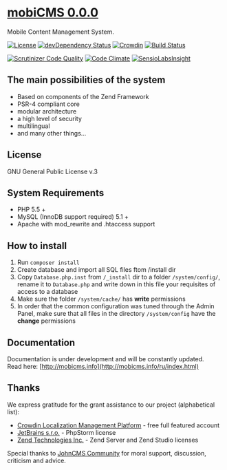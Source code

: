 # [mobiCMS 0.0.0](http://mobicms.net)
Mobile Content Management System.

[![License](https://img.shields.io/badge/license-GPL%20v.3-blue.svg)](https://www.gnu.org/licenses/gpl-3.0-standalone.html)
[![devDependency Status](https://david-dm.org/mobiCMS/mobicms-core/dev-status.svg)](https://david-dm.org/mobiCMS/mobicms-core#info=devDependencies)
[![Crowdin](https://d322cqt584bo4o.cloudfront.net/mobicms/localized.png)](http://translate.mobicms.net/project/mobicms)
[![Build Status](https://scrutinizer-ci.com/g/mobiCMS/mobicms-core/badges/build.png?b=develop)](https://scrutinizer-ci.com/g/mobiCMS/mobicms-core/build-status/develop)

[![Scrutinizer Code Quality](https://scrutinizer-ci.com/g/mobiCMS/mobicms-core/badges/quality-score.png?b=develop)](https://scrutinizer-ci.com/g/mobiCMS/mobicms-core/?branch=develop)
[![Code Climate](https://codeclimate.com/github/mobiCMS/mobicms-core/badges/gpa.svg)](https://codeclimate.com/github/mobiCMS/mobicms-core)
[![SensioLabsInsight](https://insight.sensiolabs.com/projects/f0fb49f2-7fac-452d-9382-5c8d8d3a3bf9/mini.png)](https://insight.sensiolabs.com/projects/f0fb49f2-7fac-452d-9382-5c8d8d3a3bf9)

## The main possibilities of the system
- Based on components of the Zend Framework
- PSR-4 compliant core
- modular architecture
- a high level of security
- multilingual
- and many other things...

## License
GNU General Public License v.3

## System Requirements
- PHP 5.5 +
- MySQL (InnoDB support required) 5.1 +
- Apache with mod_rewrite and .htaccess support

## How to install
1. Run `composer install`
2. Create database and import all SQL files ftom /install dir
3. Copy `Database.php.inst` from `/_install` dir to a folder `/system/config/`, rename it to `Database.php` and write down in this file your requisites of access to a database
4. Make sure the folder `/system/cache/` has **write** permissions
5. In order that the common configuration was tuned through the Admin Panel, make sure that all files in the directory `/system/config` have the **change** permissions

## Documentation
Documentation is under development and will be constantly updated.    
Read here: [http://mobicms.info](http://mobicms.info/ru/index.html)

## Thanks
We express gratitude for the grant assistance to our project (alphabetical list):

  * [Crowdin Localization Management Platform](http://crowdin.com) - free full featured account
  * [JetBrains s.r.o.](http://www.jetbrains.com) - PhpStorm license
  * [Zend Technologies Inc.](http://www.zend.com) - Zend Server and Zend Studio licenses
  
Special thanks to [JohnCMS Community](http://johncms.com) for moral support, discussion, criticism and advice.
